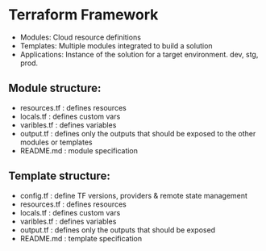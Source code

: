 # Terraform Framework

- Modules: Cloud resource definitions
- Templates: Multiple modules integrated to build a solution
- Applications: Instance of the solution for a target environment. dev, stg, prod.


## Module structure:
- resources.tf : defines resources
- locals.tf : defines custom vars
- varibles.tf : defines variables
- output.tf : defines only the outputs that should be exposed to the other modules or templates
- README.md : module specification

## Template structure:
- config.tf : define TF versions, providers & remote state management
- resources.tf : defines resources
- locals.tf : defines custom vars
- varibles.tf : defines variables
- output.tf : defines only the outputs that should be exposed
- README.md : template specification
